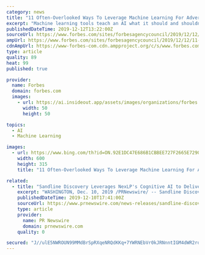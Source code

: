 ```yaml
---
category: news
title: "11 Often-Overlooked Ways To Leverage Machine Learning For Advertising"
excerpt: "Machine learning tools teach an AI what it should and shouldn't do, iteratively producing better results with each cycle. Today's machine learning ad tools can both create ads and then use insights generated from their creation to adapt their next attempt. Many businesses have already embraced the new technology of AI and machine learning to ..."
publishedDateTime: 2019-12-12T13:22:00Z
sourceUrl: https://www.forbes.com/sites/forbesagencycouncil/2019/12/12/11-often-overlooked-ways-to-leverage-machine-learning-for-advertising/
ampUrl: https://www.forbes.com/sites/forbesagencycouncil/2019/12/12/11-often-overlooked-ways-to-leverage-machine-learning-for-advertising/amp/
cdnAmpUrl: https://www-forbes-com.cdn.ampproject.org/c/s/www.forbes.com/sites/forbesagencycouncil/2019/12/12/11-often-overlooked-ways-to-leverage-machine-learning-for-advertising/amp/
type: article
quality: 89
heat: 99
published: true

provider:
  name: Forbes
  domain: forbes.com
  images:
    - url: https://ai.insideout.app/assets/images/organizations/forbes.com-50x50.jpg
      width: 50
      height: 50

topics:
  - AI
  - Machine Learning

images:
  - url: https://www.bing.com/th?id=ON.92E1DC47E686B1CBBEE727F2665E7290
    width: 600
    height: 315
    title: "11 Often-Overlooked Ways To Leverage Machine Learning For Advertising"

related:
  - title: "Sandline Discovery Leverages NexLP's Cognitive AI to Deliver Leading Behavioral and Linguistic Intelligence"
    excerpt: "WASHINGTON, Dec. 10, 2019 /PRNewswire/ -- Sandline Discovery, a premier litigation support and eDiscovery service provider, has selected NexLP's cognitive AI platform to assist in delivering new innovative analysis services to its growing global client base. Leveraging powerful data analytics and machine-learning driven tools are at the heart ..."
    publishedDateTime: 2019-12-10T17:41:00Z
    sourceUrl: https://www.prnewswire.com/news-releases/sandline-discovery-leverages-nexlps-cognitive-ai-to-deliver-leading-behavioral-and-linguistic-intelligence-300972537.html
    type: article
    provider:
      name: PR Newswire
      domain: prnewswire.com
    quality: 0

secured: "J//ulE5NWROUN99MMdBrSpRXqeNRQdKKq+7YWRNEbVr0kJRNnntIGM4dWR2rdfPkIMwh+SSfNJ8Zumt8Tnmr/gtMFX8EreNNcWI/W1+aSAk15AbBV/HBptqNjD91gpz29melReU7ug58n/FkSu71MI78Nr9Bswk/HF2p+e5Ay6w5O4FsiVXtyKijKlEUeOXYi8MBR3i1rgJ+M/w7+ykJYZTYTpJH3Qtd/5RuImr2B242H3NrlFin1bbYvuVtDL/YyipQphvoslFIzz9jeX1F8w==;8wyz16wxEL4bPohy0KYeYw=="
---
```


